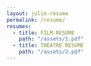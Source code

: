 ```yaml
---
layout: julie-resume
permalink: /resume/
resumes:
  - title: FILM RESUME
    path: "/assets/1.pdf"
  - title: THEATRE RESUME
    path: "/assets/2.pdf"
---
```

